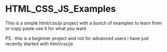 # HTML_CSS_JS_Examples
This is a simple html/css/js project with a bunch of examples to learn from or copy paste
use it for what you want

PS : this is a beginner project and not for advanced users i have just recently started with html/css/js
